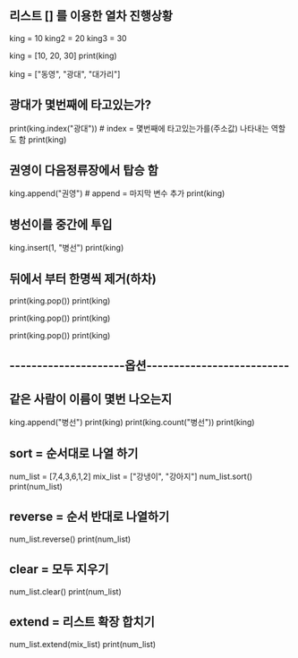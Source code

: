 

## 리스트 [] 를 이용한 열차 진행상황
king = 10
king2 = 20
king3 = 30

king = [10, 20, 30]
print(king)

king = ["동영", "광대", "대가리"]

## 광대가 몇번째에 타고있는가?

print(king.index("광대")) # index = 몇번째에 타고있는가를(주소값) 나타내는 역할도 함
print(king)

## 권영이 다음정류장에서 탑승 함
king.append("권영") # append = 마지막 변수 추가
print(king)

## 병선이를 중간에 투입
king.insert(1, "병선")
print(king)

## 뒤에서 부터 한명씩 제거(하차)
print(king.pop())
print(king)

print(king.pop())
print(king)

print(king.pop())
print(king)

## ---------------------옵션--------------------------

## 같은 사람이 이름이 몇번 나오는지
king.append("병선")
print(king)
print(king.count("병선"))
print(king)

## sort = 순서대로 나열 하기
num_list = [7,4,3,6,1,2]
mix_list = ["강냉이", "강아지"]
num_list.sort()
print(num_list)

## reverse = 순서 반대로 나열하기
num_list.reverse()
print(num_list)

## clear = 모두 지우기
num_list.clear()
print(num_list)

## extend = 리스트 확장 합치기
num_list.extend(mix_list)
print(num_list)
